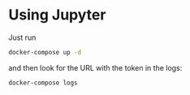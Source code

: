 # Using Jupyter

Just run

```bash
docker-compose up -d
```

and then look for the URL with the token in the logs:

```bash
docker-compose logs
```